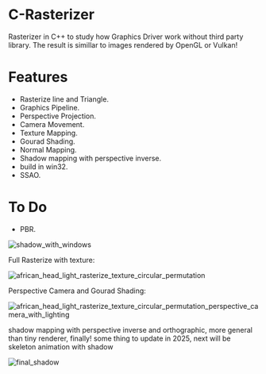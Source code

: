 # C-Rasterizer
Rasterizer in C++ to study how Graphics Driver work without third party library. The result is simillar to images rendered by OpenGL or Vulkan!

# Features

- Rasterize line and Triangle.
- Graphics Pipeline.
- Perspective Projection.
- Camera Movement. 
- Texture Mapping.
- Gourad Shading.
- Normal Mapping.
- Shadow mapping with perspective inverse.
- build in win32.
- SSAO.
  
# To Do
- PBR.

![shadow_with_windows](https://github.com/user-attachments/assets/faa7b292-7d26-4031-9586-9cff8ec2c232)

  
Full Rasterize with texture:

![african_head_light_rasterize_texture_circular_permutation](https://github.com/AlerianEmperor/C-Rasterizer/assets/93391908/c3a0cb06-42f1-438b-92e9-345b18903253)


Perspective Camera and Gourad Shading:  

![african_head_light_rasterize_texture_circular_permutation_perspective_camera_with_lighting](https://github.com/AlerianEmperor/C-Rasterizer/assets/93391908/ce6977af-779f-41d6-9827-ed7db27427e2)

shadow mapping with perspective inverse and orthographic, more general than tiny renderer, finally! some thing to update in 2025, next will be skeleton animation with shadow

![final_shadow](https://github.com/user-attachments/assets/53c42113-0f06-49a7-83bb-47e15a2a1465)
